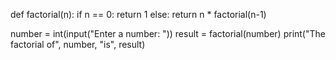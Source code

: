 def factorial(n):
  if n == 0:
    return 1
  else:
    return n * factorial(n-1)

number = int(input("Enter a number: "))
result = factorial(number)
print("The factorial of", number, "is", result)
